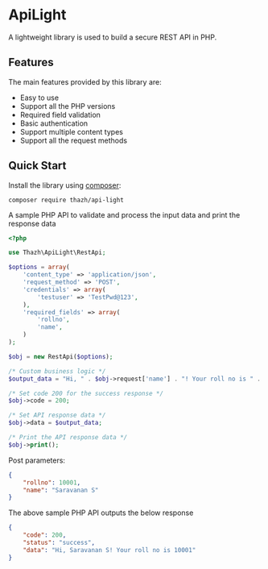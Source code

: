 # ApiLight
A lightweight library is used to build a secure REST API in PHP.

Features
--------

The main features provided by this library are:

 * Easy to use
 * Support all the PHP versions
 * Required field validation
 * Basic authentication
 * Support multiple content types
 * Support all the request methods

Quick Start
-----------

Install the library using [composer](https://getcomposer.org):

    composer require thazh/api-light

A sample PHP API to validate and process the input data and print the response data
```php
<?php

use Thazh\ApiLight\RestApi;

$options = array(
    'content_type' => 'application/json',
    'request_method' => 'POST',
    'credentials' => array(
        'testuser' => 'TestPwd@123',
    ),
    'required_fields' => array(
        'rollno',
        'name',
    )
);

$obj = new RestApi($options);

/* Custom business logic */
$output_data = "Hi, " . $obj->request['name'] . "! Your roll no is " . $obj->request['rollno'];

/* Set code 200 for the success response */
$obj->code = 200;

/* Set API response data */
$obj->data = $output_data;

/* Print the API response data */
$obj->print();

```
Post parameters:
```json
{
    "rollno": 10001,
    "name": "Saravanan S"
}
```
The above sample PHP API outputs the below response
```json
{
    "code": 200,
    "status": "success",
    "data": "Hi, Saravanan S! Your roll no is 10001"
}
```

